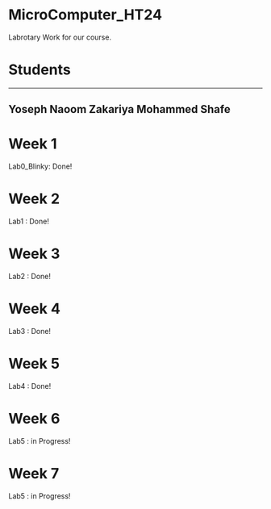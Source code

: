 # MicroComputer_HT24
Labrotary Work for our course.

# Students
-----------------
Yoseph Naoom
Zakariya Mohammed Shafe
---------------

# Week 1
Lab0_Blinky: Done!

# Week 2
Lab1       : Done!

# Week 3
Lab2       : Done!

# Week 4
Lab3       : Done!

# Week 5
Lab4       : Done!

# Week 6
Lab5       : in Progress!

# Week 7
Lab5       : in Progress!
